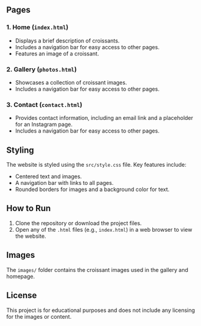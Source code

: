 
## Pages

### 1. Home (`index.html`)
- Displays a brief description of croissants.
- Includes a navigation bar for easy access to other pages.
- Features an image of a croissant.

### 2. Gallery (`photos.html`)
- Showcases a collection of croissant images.
- Includes a navigation bar for easy access to other pages.

### 3. Contact (`contact.html`)
- Provides contact information, including an email link and a placeholder for an Instagram page.
- Includes a navigation bar for easy access to other pages.

## Styling

The website is styled using the `src/style.css` file. Key features include:
- Centered text and images.
- A navigation bar with links to all pages.
- Rounded borders for images and a background color for text.

## How to Run

1. Clone the repository or download the project files.
2. Open any of the `.html` files (e.g., `index.html`) in a web browser to view the website.

## Images

The `images/` folder contains the croissant images used in the gallery and homepage.

## License

This project is for educational purposes and does not include any licensing for the images or content.
